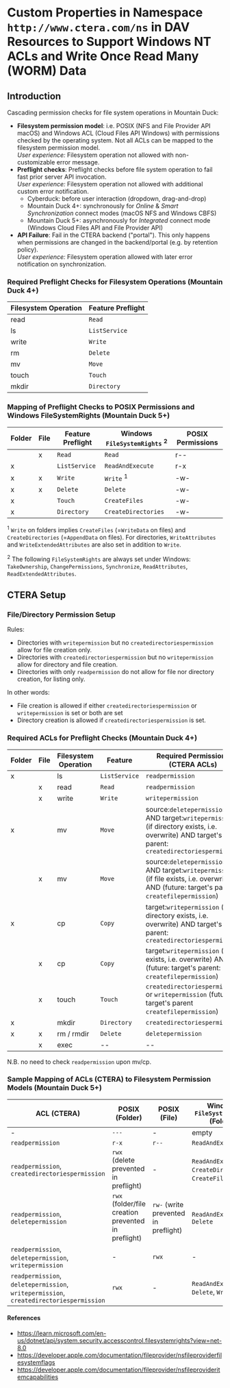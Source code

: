 # Custom Properties in Namespace `http://www.ctera.com/ns` in DAV Resources to Support Windows NT ACLs and Write Once Read Many (WORM) Data

## Introduction

Cascading permission checks for file system operations in Mountain Duck:

* **Filesystem permission model**: i.e. POSIX (NFS and File Provider API macOS) and
  Windows ACL (Cloud Files API Windows) with permissions checked by the operating system. Not all ACLs can
  be mapped to the filesystem permission model. <br/>_User experience:_ Filesystem operation not allowed with
  non-customizable error message.
* **Preflight checks**: Preflight checks before file system operation to fail fast prior server API invocation. <br/>
  _User experience:_ Filesystem operation not allowed with additional custom error notification.
  * Cyberduck: before user interaction (dropdown, drag-and-drop)
  * Mountain Duck 4+: synchronously for _Online_ & _Smart Synchronization_ connect modes (macOS NFS and Windows CBFS)
  * Mountain Duck 5+: asynchronously for _Integrated_ connect mode (Windows Cloud Files API and File Provider API)
* **API Failure**: Fail in the CTERA backend ("portal"). This only happens when permissions are changed in the
  backend/portal (e.g. by retention policy).
  <br/>_User experience:_ Filesystem operation allowed with later error
  notification on synchronization.

### Required Preflight Checks for Filesystem Operations (Mountain Duck 4+)

| Filesystem Operation | Feature Preflight |
|----------------------|-------------------|
| read                 | `Read`            |
| ls                   | `ListService`     |                      
| write                | `Write`           |
| rm                   | `Delete`          |
| mv                   | `Move`            |
| touch                | `Touch`           |
| mkdir                | `Directory`       |

### Mapping of Preflight Checks to POSIX Permissions and Windows FileSystemRights (Mountain Duck 5+)

| Folder | File | Feature Preflight | Windows `FileSystemRights` <sup>2</sup> | POSIX Permissions |
|--------|------|-------------------|-----------------------------------------|-------------------|
|        | x    | `Read`            | `Read`                                  | r--               |                      
| x      |      | `ListService`     | `ReadAndExecute`                        | r-x               |                      
| x      | x    | `Write`           | `Write` <sup>1</sup>                    | -w-               |
| x      | x    | `Delete`          | `Delete`                                | -w-               |
| x      |      | `Touch`           | `CreateFiles`                           | -w-               |
| x      |      | `Directory`       | `CreateDirectories`                     | -w-               |

<sup>1</sup> `Write` on folders implies `CreateFiles` (=`WriteData` on files) and `CreateDirectories` (=`AppendData` on
files). For directories, `WriteAttributes` and `WriteExtendedAttributes` are also set in addition to `Write`.

<sup>2</sup> The following `FileSystemRights` are always set under Windows:
`TakeOwnership`, `ChangePermissions`, `Synchronize`, `ReadAttributes`, `ReadExtendedAttributes`.

## CTERA Setup

### File/Directory Permission Setup

Rules:

- Directories with `writepermission` but no `createdirectoriespermission` allow for file creation only.
- Directories with `createdirectoriespermission` but no `writepermission` allow for directory and file creation.
- Directories with only `readpermission` do not allow for file nor directory creation, for listing only.

In other words:

- File creation is allowed if either `createdirectoriespermission` or `writepermission` is set or both are set
- Directory creation is allowed if `createdirectoriespermission` is set.

### Required ACLs for Preflight Checks (Mountain Duck 4+)

| Folder | File | Filesystem Operation | Feature       | Required Permissions (CTERA ACLs)                                                                                                               |
|--------|------|----------------------|---------------|-------------------------------------------------------------------------------------------------------------------------------------------------|
| x      |      | ls                   | `ListService` | `readpermission`                                                                                                                                |
|        | x    | read                 | `Read`        | `readpermission`                                                                                                                                |                      
|        | x    | write                | `Write`       | `writepermission`                                                                                                                               |
| x      |      | mv                   | `Move`        | source:`deletepermission` AND target:`writepermission` (if directory exists, i.e. overwrite) AND target's parent: `createdirectoriespermission` |
|        | x    | mv                   | `Move`        | source:`deletepermission` AND target:`writepermission` (if file exists, i.e. overwrite) AND (future: target's parent: `createfilepermission`)   |
| x      |      | cp                   | `Copy`        | target:`writepermission` (if directory exists, i.e. overwrite) AND target's parent: `createdirectoriespermission`                               |
|        | x    | cp                   | `Copy`        | target:`writepermission` (if file exists, i.e. overwrite) AND (future: target's parent: `createfilepermission`)                                 |
|        | x    | touch                | `Touch`       | `createdirectoriespermission` or `writepermission` (future: target's parent `createfilepermission`)                                             |
| x      |      | mkdir                | `Directory`   | `createdirectoriespermission`                                                                                                                   |
| x      | x    | rm / rmdir           | `Delete`      | `deletepermission`                                                                                                                              |
|        | x    | exec                 | --            | --                                                                                                                                              |

N.B. no need to check `readpermission` upon mv/cp.

### Sample Mapping of ACLs (CTERA) to Filesystem Permission Models (Mountain Duck 5+)

| ACL (CTERA)                                                                            | POSIX (Folder)                                      | POSIX (File)                         | Windows `FileSystemRights` (Folder)                       | Windows `FileSystemRights` (File) | Example (Folder)                                                | Example (File)                                               |
|----------------------------------------------------------------------------------------|-----------------------------------------------------|--------------------------------------|-----------------------------------------------------------|-----------------------------------|-----------------------------------------------------------------|--------------------------------------------------------------|
| -                                                                                      | `---`                                               | -                                    | empty                                                     | -                                 | `/ACL test (new user)/NoAccess/`                                | -                                                            |
| `readpermission`                                                                       | `r-x`                                               | `r--`                                | `ReadAndExecute`                                          | `Read`                            | `/ACL test (new user)/ReadOnly/`                                | `/ACL test (new user)/ReadOnly/ReadOnly.txt`                 |
| `readpermission`, `createdirectoriespermission`                                        | `rwx` (delete prevented in preflight)               | -                                    | `ReadAndExecute`, `CreateDirectories`, `CreateFiles` (!), | -                                 | `/WORM test (new user)/Retention Folder (no write, no delete)/` | -                                                            |
| `readpermission`, `deletepermission`                                                   | `rwx` (folder/file creation prevented in preflight) | `rw-` (write prevented in preflight) | `ReadAndExecute`,  `Delete`                               | `Read`, `Delete`                  | `/ACL test (new user)/NoCreateFolderPermission`                 | `/ACL test (new user)/NoCreateFolderPermission/trayIcon.png` |
| `readpermission`, `deletepermission`, `writepermission`                                | -                                                   | `rwx`                                | -                                                         | `Read`, `Delete`, `Write`         | -                                                               | `/ACL test (new user)/ReadWrite/Free Access.txt`             |
| `readpermission`, `deletepermission`, `writepermission`, `createdirectoriespermission` | `rwx`                                               | -                                    | `ReadAndExecute`, `Delete`, `Write`                       | -                                 | `/ACL test (new user)/ReadWrite/`                               | -                                                            |

#### References

* https://learn.microsoft.com/en-us/dotnet/api/system.security.accesscontrol.filesystemrights?view=net-8.0
* https://developer.apple.com/documentation/fileprovider/nsfileproviderfilesystemflags
* https://developer.apple.com/documentation/fileprovider/nsfileprovideritemcapabilities
